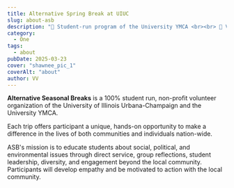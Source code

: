 ```yaml
---
title: Alternative Spring Break at UIUC
slug: about-asb
description: "🌲 Student-run program of the University YMCA <br><br> 🚐 Volunteer across the US during spring break <br><br> 🛠️ Make a meaningful impact on social issues <br>"
category:
  - One
tags:
  - about
pubDate: 2025-03-23
cover: "shawnee_pic_1"
coverAlt: "about"
author: VV
---
```


**Alternative Seasonal Breaks** is a 100% student run, non-profit volunteer organization of the University of Illinois Urbana-Champaign and the University YMCA.

Each trip offers participant a unique, hands-on opportunity to make a difference in the lives of both communities and individuals nation-wide.

ASB's mission is to educate students about social, political, and environmental issues through direct service, group reflections, student leadership, diversity, and engagement beyond the local community. Participants will develop empathy and be motivated to action with the local community.
